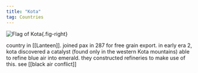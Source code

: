 ```yaml
---
title: "Kota"
tag: Countries
---
```


![Flag of Kota](image/kota.png){.fig-right}

country in [[Lanteen]]. joined pax in 287 for free grain export. in early era 2, kota discovered a catalyst (found only in the western Kota mountains) able to refine blue air into emerald. they constructed refineries to make use of this. see [[black air conflict]]
